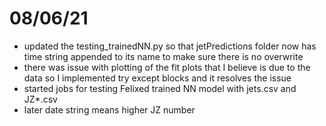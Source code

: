 # 08/06/21

- updated the testing_trainedNN.py so that jetPredictions folder now has time string appended to its name to make sure there is no overwrite
- there was issue with plotting of the fit plots that I believe is due to the data so I implemented try except blocks and it resolves the issue
- started jobs for testing Felixed trained NN model with jets.csv and JZ*.csv
- later date string means higher JZ number
